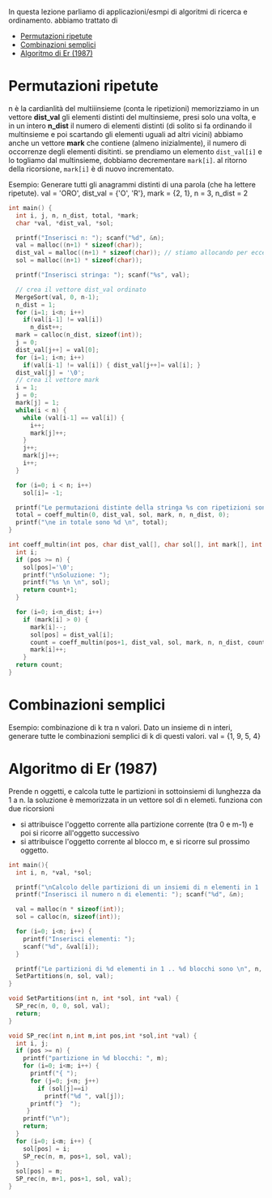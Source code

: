 In questa lezione parliamo di applicazioni/esmpi di algoritmi di ricerca e ordinamento. abbiamo trattato di
- [Permutazioni ripetute](#permutazioni-ripetute)
- [Combinazioni semplici](#combinazioni-semplici)
- [Algoritmo di Er (1987)](#algoritmo-di-er-1987)


# Permutazioni ripetute
n è la cardianlità del multiiinsieme (conta le ripetizioni)
memorizziamo in un vettore **dist_val** gli elementi distinti del multinsieme, presi solo una volta, e in un intero **n_dist** il numero di elementi distinti (di solito si fa ordinando il multinsieme e poi scartando gli elementi uguali ad altri vicini)
abbiamo anche un vettore **mark** che contiene (almeno inizialmente), il numero di occorrenze degli elementi disitinti. se prendiamo un elemento `dist_val[i]` e lo togliamo dal multinsieme, dobbiamo decrementare `mark[i]`. al ritorno della ricorsione, `mark[i]` è di nuovo incrementato.

Esempio: Generare tutti gli anagrammi distinti di una parola (che ha lettere ripetute).
val = 'ORO', dist_val = {'O', 'R'}, mark = {2, 1}, n = 3, n_dist = 2

```c
int main() {
  int i, j, n, n_dist, total, *mark;
  char *val, *dist_val, *sol;

  printf("Inserisci n: "); scanf("%d", &n);
  val = malloc((n+1) * sizeof(char));
  dist_val = malloc((n+1) * sizeof(char)); // stiamo allocando per eccesso
  sol = malloc((n+1) * sizeof(char));

  printf("Inserisci stringa: "); scanf("%s", val);

  // crea il vettore dist_val ordinato
  MergeSort(val, 0, n-1);
  n_dist = 1;
  for (i=1; i<n; i++)
    if(val[i-1] != val[i])
      n_dist++;
  mark = calloc(n_dist, sizeof(int));
  j = 0;
  dist_val[j++] = val[0];
  for (i=1; i<n; i++)
    if(val[i-1] != val[i]) { dist_val[j++]= val[i]; }
  dist_val[j] = '\0';
  // crea il vettore mark
  i = 1;
  j = 0;
  mark[j] = 1;
  while(i < n) {
    while (val[i-1] == val[i]) {
      i++;
      mark[j]++;
    }
    j++;
    mark[j]++;
    i++;
  }

  for (i=0; i < n; i++)
    sol[i]= -1;

  printf("Le permutazioni distinte della stringa %s con ripetizioni sono: \n", val);
  total = coeff_multin(0, dist_val, sol, mark, n, n_dist, 0);
  printf("\ne in totale sono %d \n", total);
}

int coeff_multin(int pos, char dist_val[], char sol[], int mark[], int n, int n_dist, int count) {
  int i;
  if (pos >= n) {
    sol[pos]='\0';
    printf("\nSoluzione: ");
    printf("%s \n \n", sol);
    return count+1;
  }

  for (i=0; i<n_dist; i++)
    if (mark[i] > 0) {
      mark[i]--;
      sol[pos] = dist_val[i];
      count = coeff_multin(pos+1, dist_val, sol, mark, n, n_dist, count);
      mark[i]++;
    }
  return count;
}
```

# Combinazioni semplici
Esempio: combinazione di k tra n valori. Dato un insieme di n interi, generare tutte le combinazioni semplici di k di questi valori.
val = {1, 9, 5, 4}

# Algoritmo di Er (1987)
Prende n oggetti, e calcola tutte le partizioni in sottoinsiemi di lunghezza da 1 a n. la soluzione è memorizzata in un vettore sol di n elemeti. funziona con due ricorsioni
- si attribuisce l'oggetto corrente alla partizione corrente (tra 0 e m-1) e poi si ricorre all'oggetto successivo
- si attribuisce l'oggetto corrente al blocco m, e si ricorre sul prossimo oggetto.

```c
int main(){
  int i, n, *val, *sol;

  printf("\nCalcolo delle partizioni di un insiemi di n elementi in 1 .. n blocchi\n");
  printf("Inserisci il numero n di elementi: "); scanf("%d", &n);

  val = malloc(n * sizeof(int));
  sol = calloc(n, sizeof(int));

  for (i=0; i<n; i++) {
    printf("Inserisci elementi: ");
    scanf("%d", &val[i]);
  }

  printf("Le partizioni di %d elementi in 1 .. %d blocchi sono \n", n, n);
  SetPartitions(n, sol, val);
}

void SetPartitions(int n, int *sol, int *val) {
  SP_rec(n, 0, 0, sol, val);
  return;
}

void SP_rec(int n,int m,int pos,int *sol,int *val) {
  int i, j;
  if (pos >= n) {
    printf("partizione in %d blocchi: ", m);
    for (i=0; i<m; i++) {
      printf("{ ");
      for (j=0; j<n; j++)
        if (sol[j]==i)
          printf("%d ", val[j]);
      printf("}  ");
     }
    printf("\n");
    return;
  }
  for (i=0; i<m; i++) {
    sol[pos] = i;
    SP_rec(n, m, pos+1, sol, val);
  }
  sol[pos] = m;
  SP_rec(n, m+1, pos+1, sol, val);
}
```